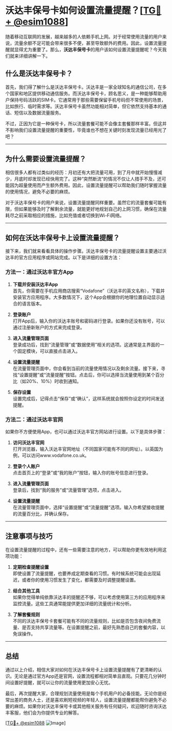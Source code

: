 # 沃达丰保号卡如何设置流量提醒？[[TG💪+ @esim1088](https://t.me/s/esim1088)]

随着移动互联网的发展，越来越多的人依赖手机上网。对于经常使用流量的用户来说，流量余额不足可能会带来很多不便，甚至导致额外的费用。因此，设置流量提醒就显得尤为重要了。那么，**沃达丰保号卡**的用户该如何设置流量提醒呢？今天我们就来详细讲解一下。

## 什么是沃达丰保号卡？

首先，我们得了解什么是沃达丰保号卡。沃达丰是一家全球知名的通信公司，在多个国家和地区提供移动通信服务。而沃达丰保号卡，顾名思义，是一种能够帮助用户保持号码活跃的SIM卡。它通常用于那些需要保留手机号码但不常使用的场景，比如旅行、临时需求等。沃达丰保号卡虽然功能相对简单，但它依然支持基本的通话、短信以及数据流量服务。

不过，正因为它是一种保号卡，所以流量套餐可能不会像主套餐那样丰富。但这并不影响我们设置流量提醒的重要性，毕竟谁也不想在关键时刻发现流量已经用光了吧？

---

## 为什么需要设置流量提醒？

相信很多人都有过类似的经历：月初还有大把流量可用，到了月中就开始慢慢减少，月底时却发现已经快用完了。这种“突然断流”的情况不仅让人措手不及，还可能因为超量使用而产生额外费用。因此，设置流量提醒可以帮助我们随时掌握流量的使用情况，避免不必要的麻烦。

对于沃达丰保号卡的用户来说，设置流量提醒同样重要。虽然它的流量套餐可能有限，但如果能够及时了解剩余流量，就能更好地规划自己的上网习惯，确保在流量耗尽之前采取相应的措施，比如充值或者切换到Wi-Fi网络。

---

## 如何在沃达丰保号卡上设置流量提醒？

接下来，我们就来看看具体的操作步骤。沃达丰保号卡的流量提醒设置主要通过沃达丰的官方应用程序或网站完成。以下是详细的设置方法：

### 方法一：通过沃达丰官方App

1. **下载并安装沃达丰App**  
   首先，你需要在手机应用商店搜索“Vodafone”（沃达丰的英文名称），下载并安装官方应用程序。大多数情况下，这个App会根据你的地理位置自动显示适合的语言版本。

2. **登录账户**  
   打开App后，输入你的沃达丰账号和密码进行登录。如果你还没有账号，可以通过注册新账户的方式来完成登录。

3. **进入流量管理页面**  
   登录成功后，找到“流量管理”或“数据使用”相关的选项。这通常是主界面的一个固定模块，可以直接点击进入。

4. **设置流量提醒**  
   在流量管理页面中，你会看到当前的流量使用情况以及剩余流量。接下来，寻找“设置提醒”或“流量提醒”按钮。点击后，你可以选择当流量使用到某个百分比（如20%、10%）时收到通知。

5. **保存设置**  
   设置完成后，记得点击“保存”或“确认”，这样系统就会按照你设定的时间发送提醒。

### 方法二：通过沃达丰官网

如果你不方便使用App，也可以通过沃达丰官方网站进行设置。以下是具体步骤：

1. **访问沃达丰官网**  
   打开浏览器，输入沃达丰官网地址（不同国家可能有不同的网址）。以英国为例，可以访问www.vodafone.co.uk。

2. **登录个人账户**  
   点击首页上的“登录”或“我的账户”按钮，输入你的账号信息进行登录。

3. **进入流量管理页面**  
   登录后，找到“我的服务”或“流量管理”选项，点击进入。

4. **设置流量提醒**  
   在流量管理页面中，选择“设置提醒”或“流量提醒”选项。输入你希望接收提醒的流量百分比，并确认保存。

---

## 注意事项与技巧

在设置流量提醒的过程中，还有一些需要注意的地方，可以帮助你更有效地利用这项功能：

1. **定期检查提醒设置**  
   即使设置了流量提醒，也要养成定期查看的习惯。有时候系统可能会出现延迟，或者你的使用习惯发生了变化，都需要及时调整提醒设置。

2. **结合其他工具**  
   如果你觉得单纯依靠沃达丰的提醒还不够，可以考虑使用第三方的应用程序来监控流量。这些工具通常能提供更加详细的流量统计和分析。

3. **了解套餐规则**  
   不同的沃达丰保号卡套餐可能有不同的流量规则，比如是否包含夜间免费流量、是否支持共享流量等。在设置提醒之前，最好先熟悉自己的套餐内容，以免误操作。

---

## 总结

通过以上介绍，相信大家对如何在沃达丰保号卡上设置流量提醒有了更清晰的认识。无论是通过官方App还是官网，设置流程都相对简单且直观。只要花几分钟时间设置好提醒，就可以让你的流量使用更加安心无忧。

最后，再次提醒大家，合理规划流量使用是每个手机用户的必备技能。无论你是经常出差的商务人士，还是喜欢刷短视频的年轻人，设置流量提醒都能帮你避免不必要的麻烦。如果你对沃达丰保号卡或其他相关服务有任何疑问，欢迎随时咨询沃达丰客服，他们会为你提供专业的解答。

[[TG💪+ @esim1088](https://t.me/s/esim1088) ![Image](https://i.postimg.cc/4NQfJmqS/Snipaste-2025-05-13-00-14-12.png)]